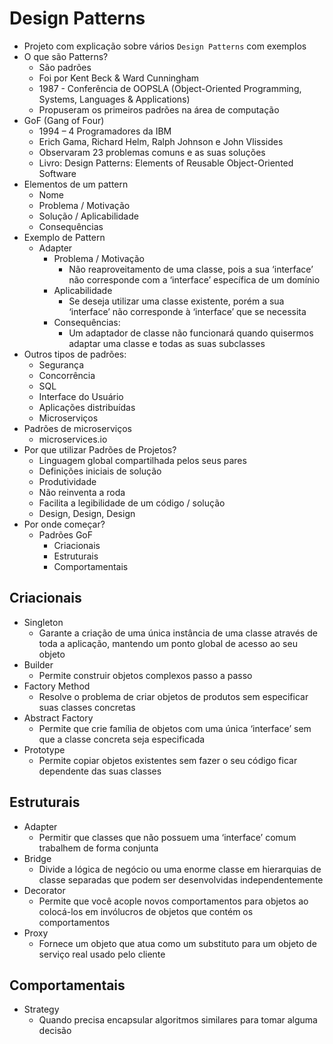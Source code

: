 # Design Patterns

- Projeto com explicação sobre vários `Design Patterns` com exemplos
- O que são Patterns?
  - São padrões
  - Foi por Kent Beck & Ward Cunningham
  - 1987 - Conferência de OOPSLA (Object-Oriented Programming, Systems, Languages & Applications)
  - Propuseram os primeiros padrões na área de computação
- GoF (Gang of Four)
  - 1994 – 4 Programadores da IBM
  - Erich Gama, Richard Helm, Ralph Johnson e John Vlissides
  - Observaram 23 problemas comuns e as suas soluções
  - Livro: Design Patterns: Elements of Reusable Object-Oriented Software
- Elementos de um pattern
  - Nome
  - Problema / Motivação
  - Solução / Aplicabilidade
  - Consequências
- Exemplo de Pattern
  - Adapter
    - Problema / Motivação
      - Não reaproveitamento de uma classe, pois a sua ‘interface’ não corresponde com a ‘interface’ específica de um domínio
    - Aplicabilidade
      - Se deseja utilizar uma classe existente, porém a sua ‘interface’ não corresponde à ‘interface’ que se necessita
    - Consequências:
      - Um adaptador de classe não funcionará quando quisermos adaptar uma classe e todas as suas subclasses
- Outros tipos de padrões:
  - Segurança
  - Concorrência
  - SQL
  - Interface do Usuário
  - Aplicações distribuídas
  - Microserviços
- Padrões de microserviços
  - microservices.io
- Por que utilizar Padrões de Projetos?
  - Linguagem global compartilhada pelos seus pares
  - Definições iniciais de solução
  - Produtividade
  - Não reinventa a roda
  - Facilita a legibilidade de um código / solução
  - Design, Design, Design
- Por onde começar?
  - Padrões GoF
    - Criacionais
    - Estruturais
    - Comportamentais

## Criacionais
- Singleton
  - Garante a criação de uma única instância de uma classe através de toda a aplicação, mantendo um ponto global de acesso ao seu objeto
- Builder
  - Permite construir objetos complexos passo a passo
- Factory Method
  - Resolve o problema de criar objetos de produtos sem especificar suas classes concretas
- Abstract Factory
  - Permite que crie família de objetos com uma única ‘interface’ sem que a classe concreta seja especificada
- Prototype
  - Permite copiar objetos existentes sem fazer o seu código ficar dependente das suas classes

## Estruturais
- Adapter
  - Permitir que classes que não possuem uma ‘interface’ comum trabalhem de forma conjunta
- Bridge
  - Divide a lógica de negócio ou uma enorme classe em hierarquias de classe separadas que podem ser desenvolvidas independentemente
- Decorator
  - Permite que você acople novos comportamentos para objetos ao colocá-los em invólucros de objetos que contém os comportamentos
- Proxy
  - Fornece um objeto que atua como um substituto para um objeto de serviço real usado pelo cliente

## Comportamentais
- Strategy
  - Quando precisa encapsular algoritmos similares para tomar alguma decisão
